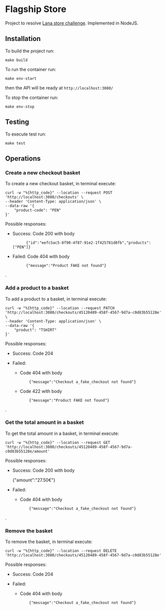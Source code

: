 # Flagship Store

Project to resolve [Lana store challenge](https://github.com/blaltarriba/flagship-store-js/tree/master/challenge-description). Implemented in NodeJS.


## Installation

To build the project run:

    make build

To run the container run:

    make env-start

then the API will be ready at `http://localhost:3080/`

To stop the container run:

    make env-stop

## Testing

To execute test run:

    make test


## Operations

### Create a new checkout basket

To create a new checkout basket, in terminal execute:

    curl -w "%{http_code}" --location --request POST 'http://localhost:3080/checkouts' \
    --header 'Content-Type: application/json' \
    --data-raw '{
        "product-code": "PEN"
    }'

Possible responses:
- Success: Code 200 with body

            {"id":"eefc5ac5-8f90-4f87-91e2-1f425781d8fb","products":["PEN"]}

- Failed: Code 404 with body

            {"message":"Product FAKE not found"}

.

### Add a product to a basket

To add a product to a basket, in terminal execute:

    curl -w "%{http_code}" --location --request PATCH 'http://localhost:3080/checkouts/45120489-458f-4567-9d7a-c0d83b55128e' \
    --header 'Content-Type: application/json' \
    --data-raw '{
        "product": "TSHIRT"
    }'

Possible responses:
- Success: Code 204

- Failed:

  - Code 404 with body

            {"message":"Checkout a_fake_checkout not found"}

  - Code 422 with body

            {"message":"Product FAKE not found"}

.


### Get the total amount in a basket

To get the total amount in a basket, in terminal execute:

    curl -w "%{http_code}" --location --request GET 'http://localhost:3080/checkouts/45120489-458f-4567-9d7a-c0d83b55128e/amount'

Possible responses:
- Success: Code 200 with body

    {"amount":"27.50€"}

- Failed:

  - Code 404 with body

            {"message":"Checkout a_fake_checkout not found"}

.

### Remove the basket

To remove the basket, in terminal execute:

    curl -w "%{http_code}" --location --request DELETE 'http://localhost:3080/checkouts/45120489-458f-4567-9d7a-c0d83b55128e'

Possible responses:
- Success: Code 204

- Failed:

  - Code 404 with body

            {"message":"Checkout a_fake_checkout not found"}
